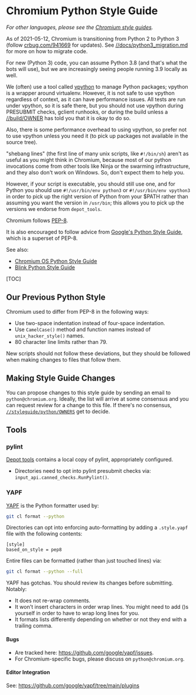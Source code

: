 # Chromium Python Style Guide

_For other languages, please see the [Chromium style
guides](https://chromium.googlesource.com/chromium/src/+/main/styleguide/styleguide.md)._

As of 2021-05-12, Chromium is transitioning from Python 2 to Python 3 (follow
[crbug.com/941669](https://crbug.com/941669) for updates). See
[//docs/python3_migration.md](../../docs/python3_migration.md) for more on
how to migrate code.

For new (Python 3) code, you can assume Python 3.8 (and that's what the bots
will use), but we are increasingly seeing people running 3.9 locally as well.

We (often) use a tool called [vpython] to manage Python packages; vpython
is a wrapper around virtualenv. However, it is not safe to use vpython
regardless of context, as it can have performance issues. All tests are
run under vpython, so it is safe there, but you should not use vpython
during PRESUBMIT checks, gclient runhooks, or during the build unless
a [//build/OWNER](../../build/OWNERS) has told you that it is okay to do so.

Also, there is some performance overhead to using vpython, so prefer not
to use vpython unless you need it (to pick up packages not available in the
source tree).

"shebang lines" (the first line of many unix scripts, like `#!/bin/sh`)
aren't as useful as you might think in Chromium, because
most of our python invocations come from other tools like Ninja or
the swarming infrastructure, and they also don't work on Windows.
So, don't expect them to help you.

However, if your script is executable, you should still use one, and for
Python you should use `#!/usr/bin/env python3` or `#!/usr/bin/env vpython3`
in order to pick up the right version of Python from your $PATH rather than
assuming you want the version in `/usr/bin`; this allows you to pick up the
versions we endorse from
`depot_tools`.

Chromium follows [PEP-8](https://www.python.org/dev/peps/pep-0008/).

It is also encouraged to follow advice from
[Google's Python Style Guide](https://google.github.io/styleguide/pyguide.html),
which is a superset of PEP-8.

See also:
* [Chromium OS Python Style Guide](https://sites.google.com/a/chromium.org/dev/chromium-os/python-style-guidelines)
* [Blink Python Style Guide](blink-python.md)

[TOC]

## Our Previous Python Style

Chromium used to differ from PEP-8 in the following ways:
* Use two-space indentation instead of four-space indentation.
* Use `CamelCase()` method and function names instead of `unix_hacker_style()`
  names.
* 80 character line limits rather than 79.

New scripts should not follow these deviations, but they should be followed when
making changes to files that follow them.

## Making Style Guide Changes

You can propose changes to this style guide by sending an email to
`python@chromium.org`. Ideally, the list will arrive at some consensus and you
can request review for a change to this file. If there's no consensus,
[`//styleguide/python/OWNERS`](https://chromium.googlesource.com/chromium/src/+/main/styleguide/python/OWNERS)
get to decide.

## Tools

### pylint
[Depot tools](http://commondatastorage.googleapis.com/chrome-infra-docs/flat/depot_tools/docs/html/depot_tools.html)
contains a local copy of pylint, appropriately configured.
* Directories need to opt into pylint presubmit checks via:
   `input_api.canned_checks.RunPylint()`.

### YAPF
[YAPF](https://github.com/google/yapf) is the Python formatter used by:

```sh
git cl format --python
```

Directories can opt into enforcing auto-formatting by adding a `.style.yapf`
file with the following contents:
```
[style]
based_on_style = pep8
```

Entire files can be formatted (rather than just touched lines) via:
```sh
git cl format --python --full
```

YAPF has gotchas. You should review its changes before submitting. Notably:
 * It does not re-wrap comments.
 * It won't insert characters in order wrap lines. You might need to add ()s
   yourself in order to have to wrap long lines for you.
 * It formats lists differently depending on whether or not they end with a
   trailing comma.


#### Bugs
* Are tracked here: https://github.com/google/yapf/issues.
* For Chromium-specific bugs, please discuss on `python@chromium.org`.

#### Editor Integration
See: https://github.com/google/yapf/tree/main/plugins

[vpython]: https://chromium.googlesource.com/infra/infra/+/refs/heads/main/doc/users/vpython.md
